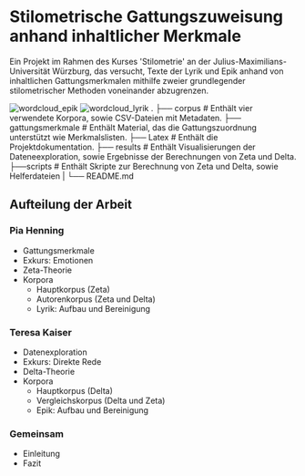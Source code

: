 # Stilometrische Gattungszuweisung anhand inhaltlicher Merkmale

Ein Projekt im Rahmen des Kurses 'Stilometrie' an der Julius-Maximilians-Universität Würzburg, das versucht, Texte der Lyrik und Epik anhand von inhaltlichen Gattungsmerkmalen mithilfe zweier grundlegender stilometrischer Methoden voneinander abzugrenzen.

![wordcloud_epik](https://user-images.githubusercontent.com/44951286/87776185-aa05ad80-c827-11ea-8f4f-d6cabb88ae41.png)
![wordcloud_lyrik](https://user-images.githubusercontent.com/44951286/87776214-b68a0600-c827-11ea-8a37-281834fd9ebf.png)
    .
    ├── corpus # Enthält vier verwendete Korpora, sowie CSV-Dateien mit Metadaten.
    ├── gattungsmerkmale # Enthält Material, das die Gattungszuordnung unterstützt wie Merkmalslisten.
    ├── Latex # Enthält die Projektdokumentation.
    ├── results # Enthält Visualisierungen der Dateneexploration, sowie Ergebnisse der Berechnungen von Zeta und Delta.
    ├──scripts # Enthält Skripte zur Berechnung von Zeta und Delta, sowie Helferdateien
    |
    └── README.md

    
## Aufteilung der Arbeit
### Pia Henning
- Gattungsmerkmale
- Exkurs: Emotionen
- Zeta-Theorie
- Korpora
    - Hauptkorpus (Zeta)
    - Autorenkorpus (Zeta und Delta)
    - Lyrik: Aufbau und Bereinigung

### Teresa Kaiser
- Datenexploration
- Exkurs: Direkte Rede
- Delta-Theorie
- Korpora
    - Hauptkorpus (Delta)
    - Vergleichskorpus (Delta und Zeta)
    - Epik: Aufbau und Bereinigung


### Gemeinsam
- Einleitung
- Fazit
